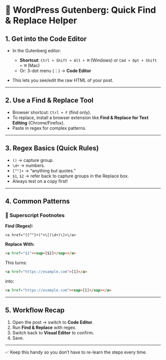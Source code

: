 # 📝 WordPress Gutenberg: Quick Find & Replace Helper

## 1. Get into the Code Editor

* In the Gutenberg editor:

  * **Shortcut**: `Ctrl + Shift + Alt + M` (Windows) or `Cmd + Opt + Shift + M` (Mac)
  * Or: 3-dot menu (⋮) → **Code Editor**
* This lets you see/edit the raw HTML of your post.

---

## 2. Use a Find & Replace Tool

* Browser shortcut: `Ctrl + F` (find only).
* To replace, install a browser extension like **Find & Replace for Text Editing** (Chrome/Firefox).
* Paste in regex for complex patterns.

---

## 3. Regex Basics (Quick Rules)

* `()` → capture group.
* `\d+` → numbers.
* `[^"]+` → “anything but quotes.”
* `$1`, `$2` → refer back to capture groups in the Replace box.
* Always test on a copy first!

---

## 4. Common Patterns

### 🔧 Superscript Footnotes

**Find (Regex):**

```regex
<a href="([^"]+)">\[(\d+)\]<\/a>
```

**Replace With:**

```html
<a href="$1"><sup>[$2]</sup></a>
```

This turns:

```html
<a href="https://example.com">[1]</a>
```

into:

```html
<a href="https://example.com"><sup>[1]</sup></a>
```

---

## 5. Workflow Recap

1. Open the post → switch to **Code Editor**.
2. Run **Find & Replace** with regex.
3. Switch back to **Visual Editor** to confirm.
4. Save.

---

✅ Keep this handy so you don’t have to re-learn the steps every time.
